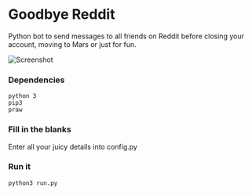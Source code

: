 # Goodbye Reddit

Python bot to send messages to all friends on Reddit before closing your account, moving to Mars or just for fun.

![Screenshot](https://i.imgur.com/OglGdCB.png)

### Dependencies

    python 3
    pip3
    praw

### Fill in the blanks     

Enter all your juicy details into config.py

### Run it

    python3 run.py
